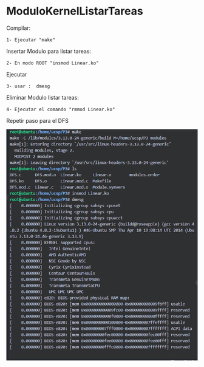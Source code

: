 # ModuloKernelListarTareas

Compilar:
~~~
1- Ejecutar "make"
~~~
Insertar Modulo para listar tareas:
~~~
2- En modo ROOT "insmod Linear.ko"
~~~
Ejecutar 
~~~
3- usar :  dmesg
~~~

Eliminar Modulo listar tareas:
~~~
4- Ejecutar el comando "rmmod Linear.ko"
~~~

Repetir paso para el DFS


![img](https://github.com/yerson001/ModuloKernelListarTareas/blob/main/P3.linear.PNG)

